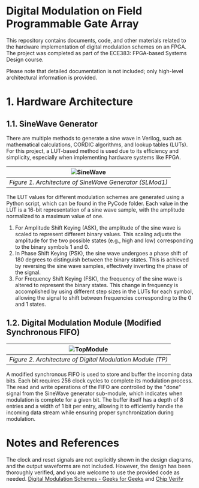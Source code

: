 # Digital Modulation on Field Programmable Gate Array

This repository contains documents, code, and other materials related to the hardware implementation of digital modulation schemes on an FPGA. The project was completed as part of the ECE383: FPGA-based Systems Design course.

Please note that detailed documentation is not included; only high-level architectural information is provided. 

# 1. Hardware Architecture

## 1.1. SineWave Generator

There are multiple methods to generate a sine wave in Verilog, such as mathematical calculations, CORDIC algorithms, and lookup tables (LUTs). For this project, a LUT-based method is used due to its efficiency and simplicity, especially when implementing hardware systems like FPGA.

|  ![SineWave](https://github.com/user-attachments/assets/b3003268-4630-42b6-a39b-a11163bc6d6d) |
|:----:|
| _Figure 1. Architecture of SineWave Generator (SLMod1)_|

The LUT values for different modulation schemes are generated using a Python script, which can be found in the PyCode folder. Each value in the LUT is a 16-bit representation of a sine wave sample, with the amplitude normalized to a maximum value of one.
1. For Amplitude Shift Keying (ASK), the amplitude of the sine wave is scaled to represent different binary values. This scaling adjusts the amplitude for the two possible states (e.g., high and low) corresponding to the binary symbols 1 and 0.
2. In Phase Shift Keying (PSK), the sine wave undergoes a phase shift of 180 degrees to distinguish between the binary states. This is achieved by reversing the sine wave samples, effectively inverting the phase of the signal.
3. For Frequency Shift Keying (FSK), the frequency of the sine wave is altered to represent the binary states. This change in frequency is accomplished by using different step sizes in the LUTs for each symbol, allowing the signal to shift between frequencies corresponding to the 0 and 1 states.

## 1.2. Digital Modulation Module (Modified Synchronous FIFO)

| ![TopModule](https://github.com/user-attachments/assets/ae126c48-f352-4826-8e09-04e0409dee8e) |
|:----:|
| _Figure 2. Architecture of Digital Modulation Module (TP)_|

A modified synchronous FIFO is used to store and buffer the incoming data bits. Each bit requires 256 clock cycles to complete its modulation process. The read and write operations of the FIFO are controlled by the "done" signal from the SineWave generator sub-module, which indicates when modulation is complete for a given bit. The buffer itself has a depth of 8 entries and a width of 1 bit per entry, allowing it to efficiently handle the incoming data stream while ensuring proper synchronization during modulation.

# Notes and References

The clock and reset signals are not explicitly shown in the design diagrams, and the output waveforms are not included. However, the design has been thoroughly verified, and you are welcome to use the provided code as needed.
[Digital Modulation Schemes - Geeks for Geeks](https://www.geeksforgeeks.org/digital-modulation-techniques/) and [Chip Verify](https://www.chipverify.com/)
